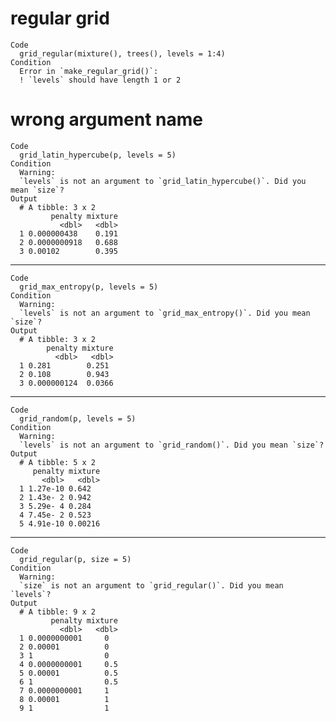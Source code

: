 # regular grid

    Code
      grid_regular(mixture(), trees(), levels = 1:4)
    Condition
      Error in `make_regular_grid()`:
      ! `levels` should have length 1 or 2

# wrong argument name

    Code
      grid_latin_hypercube(p, levels = 5)
    Condition
      Warning:
      `levels` is not an argument to `grid_latin_hypercube()`. Did you mean `size`?
    Output
      # A tibble: 3 x 2
             penalty mixture
               <dbl>   <dbl>
      1 0.000000438    0.191
      2 0.0000000918   0.688
      3 0.00102        0.395

---

    Code
      grid_max_entropy(p, levels = 5)
    Condition
      Warning:
      `levels` is not an argument to `grid_max_entropy()`. Did you mean `size`?
    Output
      # A tibble: 3 x 2
            penalty mixture
              <dbl>   <dbl>
      1 0.281        0.251 
      2 0.108        0.943 
      3 0.000000124  0.0366

---

    Code
      grid_random(p, levels = 5)
    Condition
      Warning:
      `levels` is not an argument to `grid_random()`. Did you mean `size`?
    Output
      # A tibble: 5 x 2
         penalty mixture
           <dbl>   <dbl>
      1 1.27e-10 0.642  
      2 1.43e- 2 0.942  
      3 5.29e- 4 0.284  
      4 7.45e- 2 0.523  
      5 4.91e-10 0.00216

---

    Code
      grid_regular(p, size = 5)
    Condition
      Warning:
      `size` is not an argument to `grid_regular()`. Did you mean `levels`?
    Output
      # A tibble: 9 x 2
             penalty mixture
               <dbl>   <dbl>
      1 0.0000000001     0  
      2 0.00001          0  
      3 1                0  
      4 0.0000000001     0.5
      5 0.00001          0.5
      6 1                0.5
      7 0.0000000001     1  
      8 0.00001          1  
      9 1                1  

